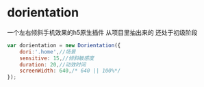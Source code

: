 # dorientation
一个左右倾斜手机效果的h5原生插件
从项目里抽出来的
还处于初级阶段

```javascript
var dorientation = new Dorientation({
	dori:'.home',//场景
	sensitive: 15,//倾斜敏感度
	duration: 20,//动效时间
	screenWidth: 640,/* 640 || 100%*/
});
```

